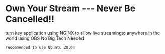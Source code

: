# Own Your Stream --- Never Be Cancelled!!
turn key application using NGINX to allow live streamingto anywhere in the world using OBS
No Big Tech Needed

``recommended to use Ubuntu 20.04``
